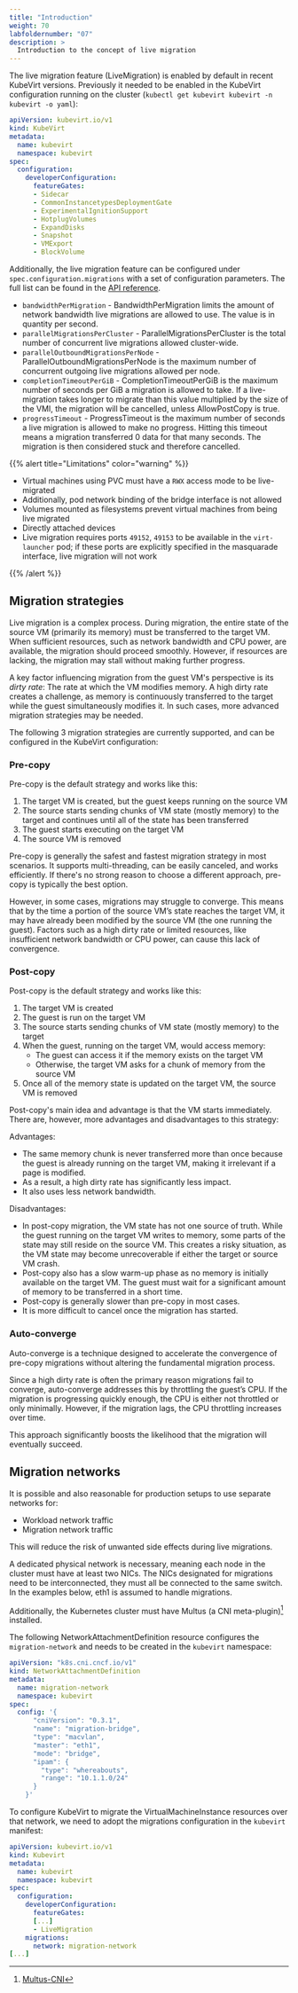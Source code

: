 ```yaml
---
title: "Introduction"
weight: 70
labfoldernumber: "07"
description: >
  Introduction to the concept of live migration
---
```


The live migration feature (LiveMigration) is enabled by default in recent KubeVirt versions. Previously it needed to be enabled in the KubeVirt configuration running on the cluster (`kubectl get kubevirt kubevirt -n kubevirt -o yaml`):

```yaml
apiVersion: kubevirt.io/v1
kind: KubeVirt
metadata:
  name: kubevirt
  namespace: kubevirt
spec:
  configuration:
    developerConfiguration:
      featureGates:
      - Sidecar
      - CommonInstancetypesDeploymentGate
      - ExperimentalIgnitionSupport
      - HotplugVolumes
      - ExpandDisks
      - Snapshot
      - VMExport
      - BlockVolume
```

Additionally, the live migration feature can be configured under `spec.configuration.migrations` with a set of configuration parameters. The full list can be found in the [API reference](https://kubevirt.io/api-reference/v1.3.0/definitions.html#_v1_migrationconfiguration).

* `bandwidthPerMigration` - BandwidthPerMigration limits the amount of network bandwidth live migrations are allowed to use. The value is in quantity per second.
* `parallelMigrationsPerCluster` - ParallelMigrationsPerCluster is the total number of concurrent live migrations allowed cluster-wide.
* `parallelOutboundMigrationsPerNode` - ParallelOutboundMigrationsPerNode is the maximum number of concurrent outgoing live migrations allowed per node.
* `completionTimeoutPerGiB` - CompletionTimeoutPerGiB is the maximum number of seconds per GiB a migration is allowed to take. If a live-migration takes longer to migrate than this value multiplied by the size of the VMI, the migration will be cancelled, unless AllowPostCopy is true.
* `progressTimeout` - ProgressTimeout is the maximum number of seconds a live migration is allowed to make no progress. Hitting this timeout means a migration transferred 0 data for that many seconds. The migration is then considered stuck and therefore cancelled.

{{% alert title="Limitations" color="warning" %}}

* Virtual machines using PVC must have a `RWX` access mode to be live-migrated
* Additionally, pod network binding of the bridge interface is not allowed
* Volumes mounted as filesystems prevent virtual machines from being live migrated
* Directly attached devices
* Live migration requires ports `49152`, `49153` to be available in the `virt-launcher` pod; if these ports are explicitly specified in the masquarade interface, live migration will not work

{{% /alert %}}


## Migration strategies

Live migration is a complex process. During migration, the entire state of the source VM (primarily its memory) must be transferred to the target VM. When sufficient resources, such as network bandwidth and CPU power, are available, the migration should proceed smoothly. However, if resources are lacking, the migration may stall without making further progress.

A key factor influencing migration from the guest VM's perspective is its _dirty rate_: The rate at which the VM modifies memory. A high dirty rate creates a challenge, as memory is continuously transferred to the target while the guest simultaneously modifies it. In such cases, more advanced migration strategies may be needed.

The following 3 migration strategies are currently supported, and can be configured in the KubeVirt configuration:


### Pre-copy

Pre-copy is the default strategy and works like this:

1. The target VM is created, but the guest keeps running on the source VM
1. The source starts sending chunks of VM state (mostly memory) to the target and continues until all of the state has been transferred
1. The guest starts executing on the target VM
1. The source VM is removed

Pre-copy is generally the safest and fastest migration strategy in most scenarios. It supports multi-threading, can be easily canceled, and works efficiently. If there's no strong reason to choose a different approach, pre-copy is typically the best option.

However, in some cases, migrations may struggle to converge. This means that by the time a portion of the source VM’s state reaches the target VM, it may have already been modified by the source VM (the one running the guest). Factors such as a high dirty rate or limited resources, like insufficient network bandwidth or CPU power, can cause this lack of convergence.


### Post-copy

Post-copy is the default strategy and works like this:

1. The target VM is created
1. The guest is run on the target VM
1. The source starts sending chunks of VM state (mostly memory) to the target
1. When the guest, running on the target VM, would access memory:
   * The guest can access it if the memory exists on the target VM
   * Otherwise, the target VM asks for a chunk of memory from the source VM
1. Once all of the memory state is updated on the target VM, the source VM is removed

Post-copy's main idea and advantage is that the VM starts immediately. There are, however, more advantages and disadvantages to this strategy:

Advantages:

* The same memory chunk is never transferred more than once because the guest is already running on the target VM, making it irrelevant if a page is modified.
* As a result, a high dirty rate has significantly less impact.
* It also uses less network bandwidth.

Disadvantages:

* In post-copy migration, the VM state has not one source of truth. While the guest running on the target VM writes to memory, some parts of the state may still reside on the source VM. This creates a risky situation, as the VM state may become unrecoverable if either the target or source VM crash.
* Post-copy also has a slow warm-up phase as no memory is initially available on the target VM. The guest must wait for a significant amount of memory to be transferred in a short time.
* Post-copy is generally slower than pre-copy in most cases.
* It is more difficult to cancel once the migration has started.


### Auto-converge

Auto-converge is a technique designed to accelerate the convergence of pre-copy migrations without altering the fundamental migration process.

Since a high dirty rate is often the primary reason migrations fail to converge, auto-converge addresses this by throttling the guest’s CPU. If the migration is progressing quickly enough, the CPU is either not throttled or only minimally. However, if the migration lags, the CPU throttling increases over time.

This approach significantly boosts the likelihood that the migration will eventually succeed.


## Migration networks

It is possible and also reasonable for production setups to use separate networks for:

* Workload network traffic
* Migration network traffic

This will reduce the risk of unwanted side effects during live migrations.

A dedicated physical network is necessary, meaning each node in the cluster must have at least two NICs. The NICs designated for migrations need to be interconnected, they must all be connected to the same switch. In the examples below, eth1 is assumed to handle migrations.

Additionally, the Kubernetes cluster must have Multus (a CNI meta-plugin)[^1] installed.

The following NetworkAttachmentDefinition resource configures the `migration-network` and needs to be created in the `kubevirt` namespace:

```yaml
apiVersion: "k8s.cni.cncf.io/v1"
kind: NetworkAttachmentDefinition
metadata:
  name: migration-network
  namespace: kubevirt
spec:
  config: '{
      "cniVersion": "0.3.1",
      "name": "migration-bridge",
      "type": "macvlan",
      "master": "eth1",
      "mode": "bridge",
      "ipam": {
        "type": "whereabouts",
        "range": "10.1.1.0/24"
      }
    }'
```

To configure KubeVirt to migrate the VirtualMachineInstance resources over that network, we need to adopt the migrations configuration in the `kubevirt` manifest:

```yaml
apiVersion: kubevirt.io/v1
kind: Kubevirt
metadata:
  name: kubevirt
  namespace: kubevirt
spec:
  configuration:
    developerConfiguration:
      featureGates:
      [...]
      - LiveMigration
    migrations:
      network: migration-network
[...]
```

[^1]: [Multus-CNI](https://github.com/k8snetworkplumbingwg/multus-cni)
